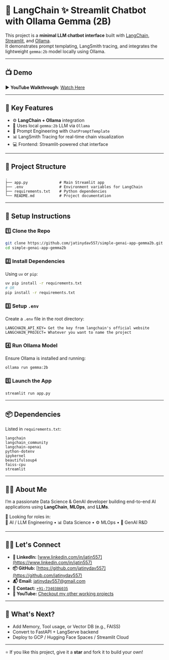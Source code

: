 # 🧠 LangChain ✨ Streamlit Chatbot with Ollama Gemma (2B)

This project is a **minimal LLM chatbot interface** built with [LangChain](https://www.langchain.com/), [Streamlit](https://streamlit.io/), and [Ollama](https://ollama.com/).  
It demonstrates prompt templating, LangSmith tracing, and integrates the lightweight `gemma:2b` model locally using Ollama.

---

## 📺 Demo

▶️ **YouTube Walkthrough**: [Watch Here](https://www.youtube.com/watch?v=KFXmyPIc89g&list=PLe-YIIlt-fbO3hXVoaPK56ikWRT0A9Gzr&index=3&ab_channel=Jatin)

---

## 🧩 Key Features

- ⚙️ **LangChain + Ollama** integration
- 🤖 Uses local `gemma:2b` LLM via `Ollama`
- 🧠 Prompt Engineering with `ChatPromptTemplate`
- 📊 LangSmith Tracing for real-time chain visualization
- 💻 Frontend: Streamlit-powered chat interface

---

## 📁 Project Structure

```plaintext
.
├── app.py              # Main Streamlit app
├── .env                # Environment variables for LangChain
├── requirements.txt    # Python dependencies
└── README.md           # Project documentation
```

---

## 🔧 Setup Instructions

### 1️⃣ Clone the Repo

```bash
git clone https://github.com/jatinydav557/simple-genai-app-gemma2b.git
cd simple-genai-app-gemma2b
```

### 2️⃣ Install Dependencies

Using `uv` or `pip`:

```bash
uv pip install -r requirements.txt
# OR
pip install -r requirements.txt
```

### 3️⃣ Setup `.env`

Create a `.env` file in the root directory:

```env
LANGCHAIN_API_KEY= Get the key from langchain's official website
LANGCHAIN_PROJECT= Whatever you want to name the project
```

### 4️⃣ Run Ollama Model

Ensure Ollama is installed and running:

```bash
ollama run gemma:2b
```

### 5️⃣ Launch the App

```bash
streamlit run app.py
```

---

## 📦 Dependencies

Listed in `requirements.txt`:

```
langchain
langchain_community
langchain-openai
python-dotenv
ipykernel
beautifulsoup4
faiss-cpu
streamlit
```

---

## 🙋‍♂️ About Me

I’m a passionate Data Science & GenAI developer building end-to-end AI applications using **LangChain**, **MLOps**, and **LLMs**.

📌 Looking for roles in:  
🧠 AI / LLM Engineering • 📊 Data Science • ⚙️ MLOps • 🧩 GenAI R&D

---

## 🙋‍♂️ Let's Connect

* **💼 LinkedIn:** [www.linkedin.com/in/jatin557](https://www.linkedin.com/in/jatin557)
* **📦 GitHub:** [https://github.com/jatinydav557](https://github.com/jatinydav557)
* **📬 Email:** [jatinydav557@gmail.com](mailto:jatinydav557@gmail.com)
* **📱 Contact:** [`+91-7340386035`](tel:+917340386035)
* **🎥 YouTube:** [Checkout my other working projects](https://www.youtube.com/@jatinML/playlists)

---

## 🏁 What's Next?

* Add Memory, Tool usage, or Vector DB (e.g., FAISS)
* Convert to FastAPI + LangServe backend
* Deploy to GCP / Hugging Face Spaces / Streamlit Cloud

---

⭐ If you like this project, give it a **star** and fork it to build your own!

